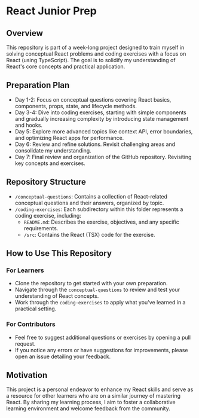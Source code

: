 # React Junior Prep

## Overview
This repository is part of a week-long project designed to train myself in solving conceptual React problems and coding exercises with a focus on React (using TypeScript). The goal is to solidify my understanding of React's core concepts and practical application.

## Preparation Plan
- Day 1-2: Focus on conceptual questions covering React basics, components, props, state, and lifecycle methods.
- Day 3-4: Dive into coding exercises, starting with simple components and gradually increasing complexity by introducing state management and hooks.
- Day 5: Explore more advanced topics like context API, error boundaries, and optimizing React apps for performance.
- Day 6: Review and refine solutions. Revisit challenging areas and consolidate my understanding.
- Day 7: Final review and organization of the GitHub repository. Revisiting key concepts and exercises.

## Repository Structure
- `/conceptual-questions`: Contains a collection of React-related conceptual questions and their answers, organized by topic.
- `/coding-exercises`: Each subdirectory within this folder represents a coding exercise, including:
  - `README.md`: Describes the exercise, objectives, and any specific requirements.
  - `/src`: Contains the React (TSX) code for the exercise.

## How to Use This Repository
### For Learners
- Clone the repository to get started with your own preparation.
- Navigate through the `conceptual-questions` to review and test your understanding of React concepts.
- Work through the `coding-exercises` to apply what you've learned in a practical setting.

### For Contributors
- Feel free to suggest additional questions or exercises by opening a pull request.
- If you notice any errors or have suggestions for improvements, please open an issue detailing your feedback.

## Motivation
This project is a personal endeavor to enhance my React skills and serve as a resource for other learners who are on a similar journey of mastering React. By sharing my learning process, I aim to foster a collaborative learning environment and welcome feedback from the community.